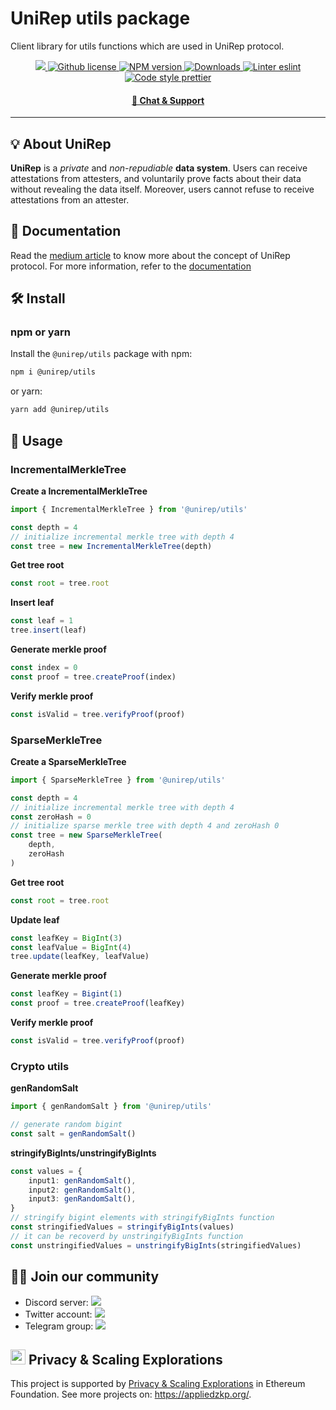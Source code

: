# UniRep utils package

Client library for utils functions which are used in UniRep protocol.

<p align="center">
    <a href="https://github.com/unirep/unirep">
        <img src="https://img.shields.io/badge/project-unirep-blue.svg?style=flat-square">
    </a>
    <a href="https://github.com/unirep/unirep/blob/master/LICENSE">
        <img alt="Github license" src="https://img.shields.io/github/license/unirep/unirep.svg?style=flat-square">
    </a>
    <a href="https://www.npmjs.com/package/@unirep/utils">
        <img alt="NPM version" src="https://img.shields.io/npm/v/@unirep/utils?style=flat-square" />
    </a>
    <a href="https://npmjs.org/package/@unirep/utils">
        <img alt="Downloads" src="https://img.shields.io/npm/dm/@unirep/utils.svg?style=flat-square" />
    </a>
    <a href="https://eslint.org/">
        <img alt="Linter eslint" src="https://img.shields.io/badge/linter-eslint-8080f2?style=flat-square&logo=eslint" />
    </a>
    <a href="https://prettier.io/">
        <img alt="Code style prettier" src="https://img.shields.io/badge/code%20style-prettier-f8bc45?style=flat-square&logo=prettier" />
    </a>
</p>

<div align="center">
    <h4>
        <a href="https://discord.gg/VzMMDJmYc5">
            🤖 Chat &amp; Support
        </a>
    </h4>
</div>

---

## 💡 About UniRep
**UniRep** is a *private* and *non-repudiable* **data system**. Users can receive attestations from attesters, and voluntarily prove facts about their data without revealing the data itself. Moreover, users cannot refuse to receive attestations from an attester.

## 📘 Documentation

Read the [medium article](https://medium.com/privacy-scaling-explorations/unirep-a-private-and-non-repudiable-reputation-system-7fb5c6478549) to know more about the concept of UniRep protocol.
For more information, refer to the [documentation](https://developer.unirep.io/)

## 🛠 Install

### npm or yarn

Install the `@unirep/utils` package with npm:

```bash
npm i @unirep/utils
```

or yarn:

```bash
yarn add @unirep/utils
```

## 📔 Usage

### IncrementalMerkleTree

**Create a IncrementalMerkleTree**
```typescript
import { IncrementalMerkleTree } from '@unirep/utils'

const depth = 4
// initialize incremental merkle tree with depth 4
const tree = new IncrementalMerkleTree(depth)
```

**Get tree root**
```typescript
const root = tree.root
```

**Insert leaf**
```typescript
const leaf = 1
tree.insert(leaf)
```

**Generate merkle proof**
```typescript
const index = 0
const proof = tree.createProof(index)
```

**Verify merkle proof**
```typescript
const isValid = tree.verifyProof(proof)
```

### SparseMerkleTree

**Create a SparseMerkleTree**
```typescript
import { SparseMerkleTree } from '@unirep/utils'

const depth = 4
// initialize incremental merkle tree with depth 4
const zeroHash = 0
// initialize sparse merkle tree with depth 4 and zeroHash 0
const tree = new SparseMerkleTree(
    depth,
    zeroHash
)
```

**Get tree root**
```typescript
const root = tree.root
```

**Update leaf**
```typescript
const leafKey = BigInt(3)
const leafValue = BigInt(4)
tree.update(leafKey, leafValue)
```

**Generate merkle proof**
```typescript
const leafKey = Bigint(1)
const proof = tree.createProof(leafKey)
```

**Verify merkle proof**
```typescript
const isValid = tree.verifyProof(proof)
```

### Crypto utils

**genRandomSalt**
```typescript
import { genRandomSalt } from '@unirep/utils'

// generate random bigint
const salt = genRandomSalt()
```

**stringifyBigInts/unstringifyBigInts**
```typescript
const values = {
    input1: genRandomSalt(),
    input2: genRandomSalt(),
    input3: genRandomSalt(),
}
// stringify bigint elements with stringifyBigInts function
const stringifiedValues = stringifyBigInts(values)
// it can be recoverd by unstringifyBigInts function
const unstringifiedValues = unstringifyBigInts(stringifiedValues)
```

## 🙌🏻 Join our community
- Discord server: <a href="https://discord.gg/VzMMDJmYc5"><img src="https://img.shields.io/discord/931582072152281188?label=Discord&style=flat-square&logo=discord"></a>
- Twitter account: <a href="https://twitter.com/UniRep_Protocol"><img src="https://img.shields.io/twitter/follow/UniRep_Protocol?style=flat-square&logo=twitter"></a>
- Telegram group: <a href="https://t.me/unirep"><img src="https://img.shields.io/badge/telegram-@unirep-blue.svg?style=flat-square&logo=telegram"></a>

## <img height="24" src="https://ethereum.org/static/a183661dd70e0e5c70689a0ec95ef0ba/13c43/eth-diamond-purple.png"> Privacy & Scaling Explorations

This project is supported by [Privacy & Scaling Explorations](https://github.com/privacy-scaling-explorations) in Ethereum Foundation.
See more projects on: https://appliedzkp.org/.
